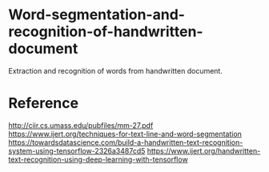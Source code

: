 # Word-segmentation-and-recognition-of-handwritten-document
Extraction and recognition of words from handwritten document.

# Reference
http://ciir.cs.umass.edu/pubfiles/mm-27.pdf
https://www.ijert.org/techniques-for-text-line-and-word-segmentation
https://towardsdatascience.com/build-a-handwritten-text-recognition-system-using-tensorflow-2326a3487cd5
https://www.ijert.org/handwritten-text-recognition-using-deep-learning-with-tensorflow

